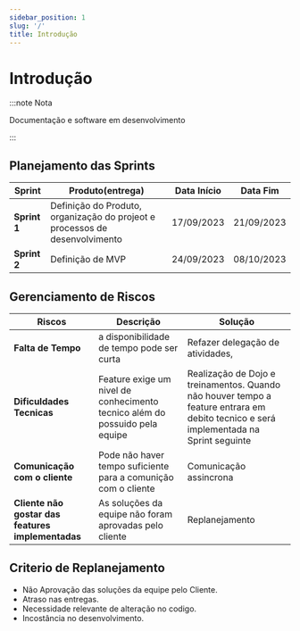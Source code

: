 ```yaml
---
sidebar_position: 1
slug: '/'
title: Introdução
---
```


# Introdução


:::note Nota

Documentação e software em desenvolvimento

:::

## Planejamento das Sprints

|Sprint|Produto(entrega)|Data Início|Data Fim|
|-------------|---------|----------|----------|
|**Sprint 1** |Definição do Produto, organização do projeot e processos de desenvolvimento|17/09/2023|21/09/2023|
|**Sprint 2** |Definição de MVP|24/09/2023|08/10/2023|



## Gerenciamento de Riscos


|Riscos|Descrição| Solução |
|-------------|---------|-------|
|**Falta de Tempo** |a disponibilidade de tempo pode ser curta| Refazer delegação de atividades,|
|**Dificuldades Tecnicas** |Feature exige um nivel de conhecimento tecnico além do possuido pela equipe|Realização de Dojo e treinamentos. Quando não houver tempo a feature entrara em debito tecnico e será implementada na Sprint seguinte|
|**Comunicação com o cliente**|Pode não haver tempo suficiente para a comunição com o cliente|Comunicação assincrona |
|**Cliente não gostar das features implementadas**|As soluções da equipe não foram aprovadas pelo cliente|Replanejamento|


## Criterio de Replanejamento
* Não Aprovação das soluções da equipe pelo Cliente.
* Atraso nas entregas.
* Necessidade relevante de alteração no codigo.
* Incostância no desenvolvimento.




